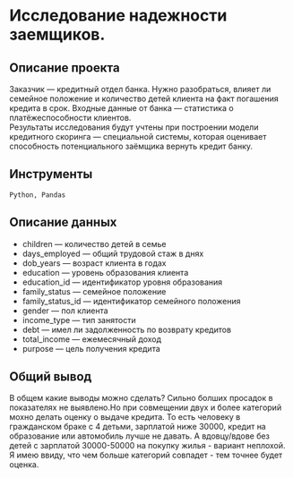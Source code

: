 # Исследование надежности заемщиков.
## Описание проекта
Заказчик — кредитный отдел банка. Нужно разобраться, влияет ли семейное положение и количество детей клиента на факт погашения кредита в срок. Входные данные от банка — статистика о платёжеспособности клиентов.    
Результаты исследования будут учтены при построении модели кредитного скоринга — специальной системы, которая оценивает способность потенциального заёмщика вернуть кредит банку.
## Инструменты
<code>Python, Pandas</code>
## Описание данных     
+ children — количество детей в семье
+ days_employed — общий трудовой стаж в днях
+ dob_years — возраст клиента в годах
+ education — уровень образования клиента
+ education_id — идентификатор уровня образования
+ family_status — семейное положение
+ family_status_id — идентификатор семейного положения
+ gender — пол клиента
+ income_type — тип занятости
+ debt — имел ли задолженность по возврату кредитов
+ total_income — ежемесячный доход
+ purpose — цель получения кредита
## Общий вывод    
В общем какие выводы можно сделать? Сильно болших просадок в показателях не выявлено.Но при совмещении двух и более категорий мохно делать оценку о выдаче кредита. То есть человеку в гражданском браке с 4 детьми, зарплатой ниже 30000, кредит на образование или автомобиль лучше не давать. А вдовцу/вдове без детей с зарплатой 30000-50000 на покупку жилья - вариант неплохой. Я имею ввиду, что чем больше категорий совпадет - тем точнее будет оценка.
